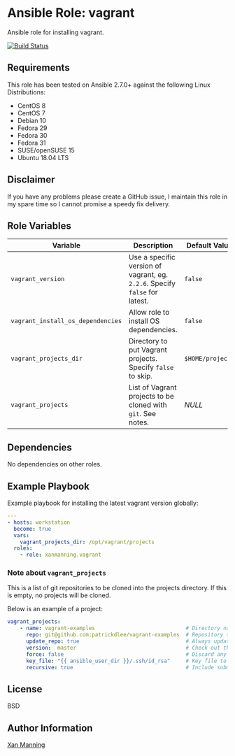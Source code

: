 # Ansible Role: vagrant

Ansible role for installing vagrant.

[![Build Status](https://www.travis-ci.org/PyratLabs/ansible-role-vagrant.svg?branch=master)](https://www.travis-ci.org/PyratLabs/ansible-role-vagrant)

## Requirements

This role has been tested on Ansible 2.7.0+ against the following Linux Distributions:

  - CentOS 8
  - CentOS 7
  - Debian 10
  - Fedora 29
  - Fedora 30
  - Fedora 31
  - SUSE/openSUSE 15
  - Ubuntu 18.04 LTS

## Disclaimer

If you have any problems please create a GitHub issue, I maintain this role in
my spare time so I cannot promise a speedy fix delivery.

## Role Variables


| Variable                          | Description                                                                  | Default Value    |
|-----------------------------------|------------------------------------------------------------------------------|------------------|
| `vagrant_version`                 | Use a specific version of vagrant, eg. `2.2.6`. Specify `false` for latest.  | `false`          |
| `vagrant_install_os_dependencies` | Allow role to install OS dependencies.                                       | `false`          |
| `vagrant_projects_dir`            | Directory to put Vagrant projects. Specify `false` to skip.                  | `$HOME/projects` |
| `vagrant_projects`                | List of Vagrant projects to be cloned with `git`. See notes.                 | _NULL_           |

## Dependencies

No dependencies on other roles.

## Example Playbook

Example playbook for installing the latest vagrant version globally:

```yaml
---
- hosts: workstation
  become: true
  vars:
    vagrant_projects_dir: /opt/vagrant/projects
  roles:
    - role: xanmanning.vagrant
```

### Note about `vagrant_projects`

This is a list of git repositories to be cloned into the projects directory.
If this is empty, no projects will be cloned.

Below is an example of a project:

```yaml
vagrant_projects:
    - name: vagrant-examples                             # Directory name to clone into
      repo: git@github.com:patrickdlee/vagrant-examples  # Repository to clone
      update_repo: true                                  # Always update local copy of repo
      version:  master                                   # Check out this version of the repo
      force: false                                       # Discard any existing working copy of the repo
      key_file: "{{ ansible_user_dir }}/.ssh/id_rsa"     # Key file to use to clone the repo
      recursive: true                                    # Include submodules in clone
```

## License

BSD

## Author Information

[Xan Manning](https://xanmanning.co.uk/)
